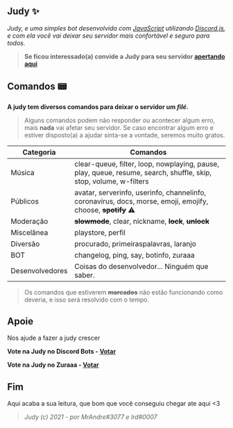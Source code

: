 ## Judy ✨
*Judy, e uma simples bot desenvolvida com [JavaScript](https://www.javascript.com/) utilizando [Discord.js](https://discord.js.org/?source=post_page---------------------------#/), e com ela você vai deixar seu servidor mais confortável e seguro para todos.*

> **Se ficou interessado(a) convide a Judy para seu servidor [apertando aqui](https://discord.com/oauth2/authorize?client_id=757563141637799969&permissions=8&scope=bot)**

## Comandos 📟
**A judy tem diversos comandos para deixar o servidor um *filé*.**
> Alguns comandos podem não responder ou acontecer algum erro, mais **nada** vai afetar seu servidor.
> Se caso encontrar algum erro e estiver disposto(a) a ajudar sinta-se a vontade, seremos muito gratos.

Categoria | Comandos
-------- | ----------
Música|clear-queue, filter, loop, nowplaying, pause, play, queue, resume, search, shuffle, skip, stop, volume, w-filters
Públicos|avatar, serverinfo, userinfo, channelinfo, coronavírus, docs, morse, emoji, emojify, choose, **~~spotify~~** ⚠️
Moderação|**~~slowmode~~**, clear, nickname, **~~lock~~**, **~~unlock~~**
Miscelânea|playstore, perfil
Diversão|procurado, primeiraspalavras, laranjo
BOT|changelog, ping, say, botinfo, zuraaa
Desenvolvedores|Coisas do desenvolvedor... Ninguém que saber.

> Os comandos que estiverem **~~marcados~~** não estão funcionando como deveria, e isso será resolvido com o tempo.

## **Apoie**
Nos ajude a fazer  a judy crescer

**Vote na Judy no Discord Bots - [Votar](https://top.gg/bot/757563141637799969)**

**Vote na Judy no Zuraaa - [Votar](https://www.zuraaa.com/bots/757563141637799969/votar)**
## **Fim**
Aqui acaba a sua leitura, que bom que você conseguiu chegar ate aqui <3
> *Judy (c) 2021 - por MrAndre#3077 e lrd#0007*
